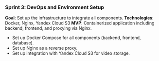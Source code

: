 ### Sprint 3: DevOps and Environment Setup
**Goal**: Set up the infrastructure to integrate all components.
**Technologies**: Docker, Nginx, Yandex Cloud S3
**MVP**: Containerized application including backend, frontend, and proxying via Nginx.
- Set up Docker Compose for all components (backend, frontend, database).
- Set up Nginx as a reverse proxy.
- Set up integration with Yandex Cloud S3 for video storage.